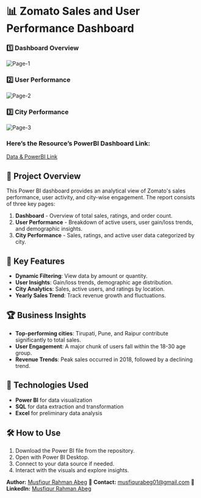 # 📊 Zomato Sales and User Performance Dashboard

### 1️⃣ Dashboard Overview
![Page-1](https://github.com/user-attachments/assets/1de9b801-1b14-45be-a238-e6383dae7204)

### 2️⃣ User Performance
![Page-2](https://github.com/user-attachments/assets/6bfcc578-772e-426f-92ae-4f01bc44ea19)

### 3️⃣ City Performance
![Page-3](https://github.com/user-attachments/assets/7ab4bc71-3f3a-4f0b-8e2d-822b93045a58)

### Here’s the Resource’s PowerBI Dashboard Link:
[Data & PowerBI Link](https://drive.google.com/drive/folders/1sj-AX5lYDLxcJxFTw9hRmkLtW78Q7OzC?usp=sharing)


## 🚀 Project Overview
This Power BI dashboard provides an analytical view of Zomato's sales performance, user activity, and city-wise engagement. The report consists of three key pages:

1. **Dashboard** - Overview of total sales, ratings, and order count.
2. **User Performance** - Breakdown of active users, user gain/loss trends, and demographic insights.
3. **City Performance** - Sales, ratings, and active user data categorized by city.

## 📌 Key Features
- **Dynamic Filtering**: View data by amount or quantity.
- **User Insights**: Gain/loss trends, demographic age distribution.
- **City Analytics**: Sales, active users, and ratings by location.
- **Yearly Sales Trend**: Track revenue growth and fluctuations.

## 🏆 Business Insights
- **Top-performing cities**: Tirupati, Pune, and Raipur contribute significantly to total sales.
- **User Engagement**: A major chunk of users fall within the 18-30 age group.
- **Revenue Trends**: Peak sales occurred in 2018, followed by a declining trend.


## 🔧 Technologies Used
- **Power BI** for data visualization
- **SQL** for data extraction and transformation
- **Excel** for preliminary data analysis


## 🛠️ How to Use
1. Download the Power BI file from the repository.
2. Open with Power BI Desktop.
3. Connect to your data source if needed.
4. Interact with the visuals and explore insights.

**Author:** [Musfiqur Rahman Abeg](https://github.com/musfiqurrabeg)
📧 **Contact:** musfiqurabeg01@gmail.com
🔗 **LinkedIn:** [Musfiqur Rahman Abeg](https://www.linkedin.com/in/musfiqurrabeg)  
